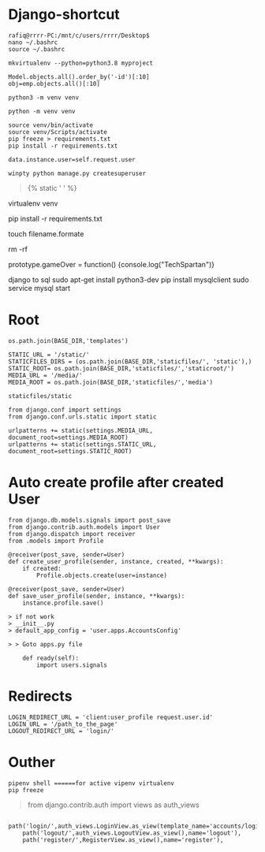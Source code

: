 ﻿# Django-shortcut
 ```
rafiq@rrrr-PC:/mnt/c/users/rrrr/Desktop$
nano ~/.bashrc
source ~/.bashrc
```
```
mkvirtualenv --python=python3.8 myproject
```
```
Model.objects.all().order_by('-id')[:10]
obj=emp.objects.all()[:10]
```




```
python3 -m venv venv

python -m venv venv
```
```
source venv/bin/activate
source venv/Scripts/activate
pip freeze > requirements.txt
pip install -r requirements.txt
```
```
data.instance.user=self.request.user
```
```
winpty python manage.py createsuperuser
```

> {% static ' ' %}


virtualenv venv


pip install -r requirements.txt


touch filename.formate


rm <drname> -rf




prototype.gameOver = function() {console.log("TechSpartan")}




django to sql
sudo apt-get install python3-dev
pip install mysqlclient
sudo service mysql start


# Root
```
os.path.join(BASE_DIR,'templates')
```
```
STATIC_URL = '/static/'
STATICFILES_DIRS = (os.path.join(BASE_DIR,'staticfiles/', 'static'),)
STATIC_ROOT= os.path.join(BASE_DIR,'staticfiles/','staticroot/')
MEDIA_URL = '/media/'
MEDIA_ROOT = os.path.join(BASE_DIR,'staticfiles/','media')
```
```
staticfiles/static

from django.conf import settings
from django.conf.urls.static import static

urlpatterns += static(settings.MEDIA_URL, document_root=settings.MEDIA_ROOT)
urlpatterns += static(settings.STATIC_URL, document_root=settings.STATIC_ROOT)
```





# Auto create profile after created User
```
from django.db.models.signals import post_save
from django.contrib.auth.models import User
from django.dispatch import receiver
from .models import Profile

@receiver(post_save, sender=User)
def create_user_profile(sender, instance, created, **kwargs):
    if created:
        Profile.objects.create(user=instance)

@receiver(post_save, sender=User)
def save_user_profile(sender, instance, **kwargs):
    instance.profile.save()
```
```
> if not work
> __init__.py
> default_app_config = 'user.apps.AccountsConfig'
```

```
> > Goto apps.py file

    def ready(self):
        import users.signals
```


# Redirects
```
LOGIN_REDIRECT_URL = 'client:user_profile request.user.id'
LOGIN_URL = '/path_to_the_page'
LOGOUT_REDIRECT_URL = 'login/'
```
# Outher 
```
pipenv shell ======for active vipenv virtualenv
pip freeze
```
> from django.contrib.auth import views as auth_views   
```
 path('login/',auth_views.LoginView.as_view(template_name='accounts/login.html'),name='login'),
    path('logout/',auth_views.LogoutView.as_view(),name='logout'), 
    path('register/',RegisterView.as_view(),name='register'),
```
